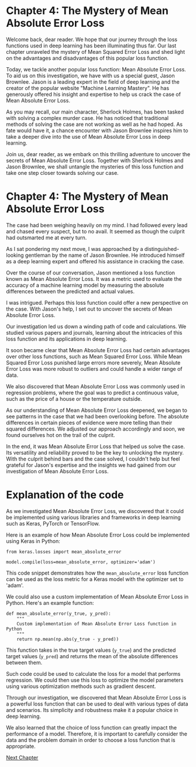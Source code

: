 # Chapter 4: The Mystery of Mean Absolute Error Loss

Welcome back, dear reader. We hope that our journey through the loss functions used in deep learning has been illuminating thus far. Our last chapter unraveled the mystery of Mean Squared Error Loss and shed light on the advantages and disadvantages of this popular loss function.

Today, we tackle another popular loss function: Mean Absolute Error Loss. To aid us on this investigation, we have with us a special guest, Jason Brownlee. Jason is a leading expert in the field of deep learning and the creator of the popular website "Machine Learning Mastery". He has generously offered his insight and expertise to help us crack the case of Mean Absolute Error Loss.

As you may recall, our main character, Sherlock Holmes, has been tasked with solving a complex murder case. He has noticed that traditional methods of solving the case are not working as well as he had hoped. As fate would have it, a chance encounter with Jason Brownlee inspires him to take a deeper dive into the use of Mean Absolute Error Loss in deep learning.

Join us, dear reader, as we embark on this thrilling adventure to uncover the secrets of Mean Absolute Error Loss. Together with Sherlock Holmes and Jason Brownlee, we shall untangle the mysteries of this loss function and take one step closer towards solving our case.
# Chapter 4: The Mystery of Mean Absolute Error Loss

The case had been weighing heavily on my mind. I had followed every lead and chased every suspect, but to no avail. It seemed as though the culprit had outsmarted me at every turn. 

As I sat pondering my next move, I was approached by a distinguished-looking gentleman by the name of Jason Brownlee. He introduced himself as a deep learning expert and offered his assistance in cracking the case. 

Over the course of our conversation, Jason mentioned a loss function known as Mean Absolute Error Loss. It was a metric used to evaluate the accuracy of a machine learning model by measuring the absolute differences between the predicted and actual values. 

I was intrigued. Perhaps this loss function could offer a new perspective on the case. With Jason's help, I set out to uncover the secrets of Mean Absolute Error Loss. 

Our investigation led us down a winding path of code and calculations. We studied various papers and journals, learning about the intricacies of this loss function and its applications in deep learning. 

It soon became clear that Mean Absolute Error Loss had certain advantages over other loss functions, such as Mean Squared Error Loss. While Mean Squared Error Loss punished large errors more severely, Mean Absolute Error Loss was more robust to outliers and could handle a wider range of data. 

We also discovered that Mean Absolute Error Loss was commonly used in regression problems, where the goal was to predict a continuous value, such as the price of a house or the temperature outside. 

As our understanding of Mean Absolute Error Loss deepened, we began to see patterns in the case that we had been overlooking before. The absolute differences in certain pieces of evidence were more telling than their squared differences. We adjusted our approach accordingly and soon, we found ourselves hot on the trail of the culprit. 

In the end, it was Mean Absolute Error Loss that helped us solve the case. Its versatility and reliability proved to be the key to unlocking the mystery. With the culprit behind bars and the case solved, I couldn't help but feel grateful for Jason's expertise and the insights we had gained from our investigation of Mean Absolute Error Loss.
# Explanation of the code

As we investigated Mean Absolute Error Loss, we discovered that it could be implemented using various libraries and frameworks in deep learning such as Keras, PyTorch or TensorFlow.

Here is an example of how Mean Absolute Error Loss could be implemented using Keras in Python:

```
from keras.losses import mean_absolute_error

model.compile(loss=mean_absolute_error, optimizer='adam')
```

This code snippet demonstrates how the `mean_absolute_error` loss function can be used as the loss metric for a Keras model with the optimizer set to 'adam'.

We could also use a custom implementation of Mean Absolute Error Loss in Python. Here's an example function:

```
def mean_absolute_error(y_true, y_pred):
    """
    Custom implementation of Mean Absolute Error Loss function in Python
    """
    return np.mean(np.abs(y_true - y_pred))
```

This function takes in the true target values (`y_true`) and the predicted target values (`y_pred`) and returns the mean of the absolute differences between them. 

Such code could be used to calculate the loss for a model that performs regression. We could then use this loss to optimize the model parameters using various optimization methods such as gradient descent.

Through our investigation, we discovered that Mean Absolute Error Loss is a powerful loss function that can be used to deal with various types of data and scenarios. Its simplicity and robustness make it a popular choice in deep learning. 

We also learned that the choice of loss function can greatly impact the performance of a model. Therefore, it is important to carefully consider the data and the problem domain in order to choose a loss function that is appropriate.


[Next Chapter](05_Chapter05.md)